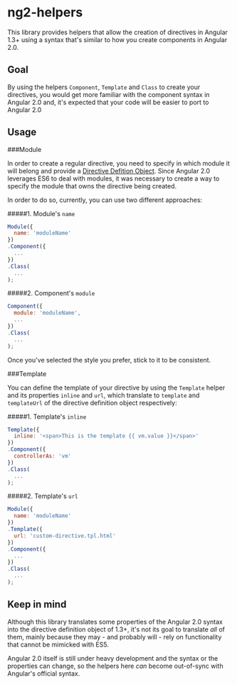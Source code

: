 ng2-helpers
===========
This library provides helpers that allow the creation of directives in Angular 1.3+ using a syntax
that's similar to how you create components in Angular 2.0.


Goal
----

By using the helpers `Component`, `Template` and `Class` to create your directives, you would
get more familiar with the component syntax in Angular 2.0 and, it's expected that your code
will be easier to port to Angular 2.0

Usage
-----

###Module

In order to create a regular directive, you need to specify in which module it will belong and
provide a [Directive Defition Object](https://docs.angularjs.org/api/ng/service/$compile#directive-definition-object).
Since Angular 2.0 leverages ES6 to deal with modules, it was necessary to create a way to specify
the module that owns the directive being created.

In order to do so, currently, you can use two different approaches:

#####1. Module's `name`

```js
Module({
  name: 'moduleName'
})
.Component({
  ...
})
.Class(
  ...
);
```

#####2. Component's `module`

```js
Component({
  module: 'moduleName',
  ...
})
.Class(
  ...
);
```

Once you've selected the style you prefer, stick to it to be consistent.

###Template

You can define the template of your directive by using the `Template` helper and its properties
`inline` and `url`, which translate to `template` and `templateUrl` of the directive
definition object respectively:

#####1. Template's `inline`

```js
Template({
  inline: '<span>This is the template {{ vm.value }}</span>'
})
.Component({
  controllerAs: 'vm'
})
.Class(
  ...
);
```

#####2. Template's `url`

```js
Module({
  name: 'moduleName'
})
.Template({
  url: 'custom-directive.tpl.html'
})
.Component({
  ...
})
.Class(
  ...
);
```

Keep in mind
--------------------------------------

Although this library translates some properties of the Angular 2.0 syntax into the directive
definition object of 1.3+, it's not its goal to translate *all* of them, mainly because they
may - and probably will - rely on functionality that cannot be mimicked with ES5.

Angular 2.0 itself is still under heavy development and the syntax or the properties can change,
so the helpers here *can* become out-of-sync with Angular's official syntax.